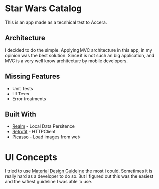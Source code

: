 # Star Wars Catalog

This is an app made as a tecnhical test to Accera.

## Architecture

I decided to do the simple. Applying MVC architecture in this app, in my opinion was the best solution.
Since it is not such an big application, and MVC is a very well know architecture by mobile developers.

## Missing Features
* Unit Tests
* UI Tests
* Error treatments

## Built With

* [Realm](https://realm.io) - Local Data Persitence
* [Retrofit](http://square.github.io/retrofit/) - HTTPClient
* [Picasso](http://square.github.io/picasso/) - Load images from web

# UI Concepts

I tried to use [Material Design Guideline](https://material.io/guidelines/) the most i could. Sometimes it is really hard as a developer to do so. But I figured out this was the easiest and the safiest guideline I was able to use.

